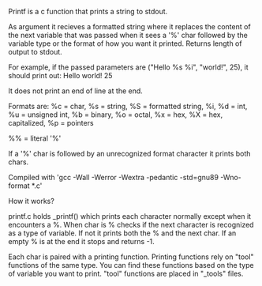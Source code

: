 Printf is a c function that prints a string to stdout.

As argument it recieves a formatted string where it replaces the content
of the next variable that was passed when it sees a '%' char followed by 
the variable type or the format of how you want it printed. Returns
length of output to stdout.

For example, if the passed parameters are ("Hello %s %i", "world!", 25),
it should print out:
Hello world! 25

It does not print an end of line at the end.

Formats are:
%c = char,
%s = string,
%S = formatted string,
%i, %d = int,
%u = unsigned int,
%b = binary,
%o = octal,
%x = hex,
%X = hex, capitalized,
%p = pointers

%% = literal '%'

If a '%' char is followed by an unrecognized format character it prints both chars.

Compiled with 'gcc -Wall -Werror -Wextra -pedantic -std=gnu89 -Wno-format \*.c'

How it works?

printf.c holds \_printf() which prints each character normally
except when it encounters a %. When char is % checks if the next character is
recognized as a type of variable. If not it prints both the % and the next char.
If an empty % is at the end it stops and returns -1.

Each char is paired with a printing function. Printing functions rely on
"tool" functions of the same type. You can find these functions based on the
type of variable you want to print. "tool" functions are placed in "\_tools" files.
